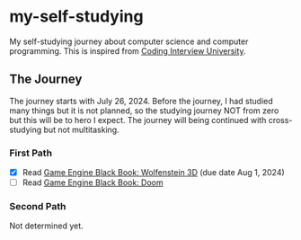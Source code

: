 # my-self-studying
My self-studying journey about computer science and computer programming. This is inspired from [Coding Interview University](https://github.com/jwasham/coding-interview-university).

## The Journey
The journey starts with July 26, 2024. Before the journey, I had studied many things but it is not planned, so the studying journey NOT from zero but this will be to hero I expect. The journey will being continued with cross-studying but not multitasking.

### First Path

- [x] Read [Game Engine Black Book: Wolfenstein 3D](https://github.com/fabiensanglard/gebbwolf3) (due date Aug 1, 2024)
- [ ] Read [Game Engine Black Book: Doom](https://github.com/fabiensanglard/gebbdoom)

### Second Path

Not determined yet.
